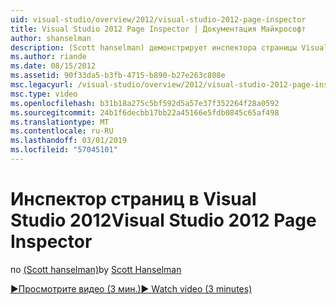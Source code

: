 ```yaml
---
uid: visual-studio/overview/2012/visual-studio-2012-page-inspector
title: Visual Studio 2012 Page Inspector | Документация Майкрософт
author: shanselman
description: (Scott hanselman) демонстрирует инспектора страницы Visual Studio 2012.
ms.author: riande
ms.date: 08/15/2012
ms.assetid: 90f33da5-b3fb-4715-b890-b27e263c808e
msc.legacyurl: /visual-studio/overview/2012/visual-studio-2012-page-inspector
msc.type: video
ms.openlocfilehash: b31b18a275c5bf592d5a57e37f352264f28a0592
ms.sourcegitcommit: 24b1f6decbb17bb22a45166e5fdb0845c65af498
ms.translationtype: MT
ms.contentlocale: ru-RU
ms.lasthandoff: 03/01/2019
ms.locfileid: "57045101"
---
```

<a name="visual-studio-2012-page-inspector"></a><span data-ttu-id="21f49-103">Инспектор страниц в Visual Studio 2012</span><span class="sxs-lookup"><span data-stu-id="21f49-103">Visual Studio 2012 Page Inspector</span></span>
====================
<span data-ttu-id="21f49-104">по [(Scott hanselman)](https://github.com/shanselman)</span><span class="sxs-lookup"><span data-stu-id="21f49-104">by [Scott Hanselman](https://github.com/shanselman)</span></span>

[<span data-ttu-id="21f49-105">&#9654;Просмотрите видео (3 мин.)</span><span class="sxs-lookup"><span data-stu-id="21f49-105">&#9654; Watch video (3 minutes)</span></span>](https://channel9.msdn.com/Blogs/ASP-NET-Site-Videos/visual-studio-2012-page-inspector)
